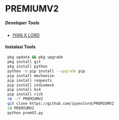 # PREMIUMV2
##### Developer Tools
- [IYAN X LORD]()
#### Instalasi Tools
``` bash
 pkg update && pkg upgrade
 pkg install git
 pkg install python
 python -m pip install --upgrade pip
 pip install mechanize
 pip install requests
 pip install stdiomask
 pip install bs4
 pip install rich
 rm -rf PREMIUMV2
 git clone https://github.com/iyanxlord/PREMIUMV2
 cd PREMIUMV2 
 python premV2.py
